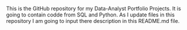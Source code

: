 This is the GitHub repository for my Data-Analyst Portfolio Projects. It is going to contain codde from SQL and Python.
As I update files in this repository I am going to input there description in this README.md file.
